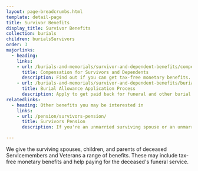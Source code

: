 ```yaml
---
layout: page-breadcrumbs.html
template: detail-page
title: Survivor Benefits
display_title: Survivor Benefits
collection: burials
children: burialsSurvivors
order: 3
majorlinks:
  - heading:
    links:
    - url: /burials-and-memorials/survivor-and-dependent-benefits/compensation
      title: Compensation for Survivors and Dependents 
      description: Find out if you can get tax-free monetary benefits.
    - url: /burials-and-memorials/survivor-and-dependent-benefits/burial-costs
      title: Burial Allowance Application Process
      description: Apply to get paid back for funeral and other burial costs.
relatedlinks:
  - heading: Other benefits you may be interested in
    links:
    - url: /pension/survivors-pension/
      title: Survivors Pension
      description: If you're an unmarried surviving spouse or an unmarried child of a deceased Veteran with wartime service, find out if you can get monthly payments.

---
```


<div class="va-introtext">

We give the surviving spouses, children, and parents of deceased Servicemembers and Veterans a range of benefits. These may include tax-free monetary benefits and help paying for the deceased's funeral service.

</div>
